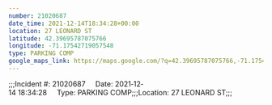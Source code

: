 ```yaml
---
number: 21020687
date_time: 2021-12-14T18:34:28+00:00
location: 27 LEONARD ST
latitude: 42.39695787075766
longitude: -71.17542719057548
type: PARKING COMP
google_maps_link: https://maps.google.com/?q=42.39695787075766,-71.17542719057548
---
```


;;;Incident #: 21020687     Date: 2021‐12‐14 18:34:28     Type: PARKING COMP;;;Location: 27 LEONARD ST;;;
